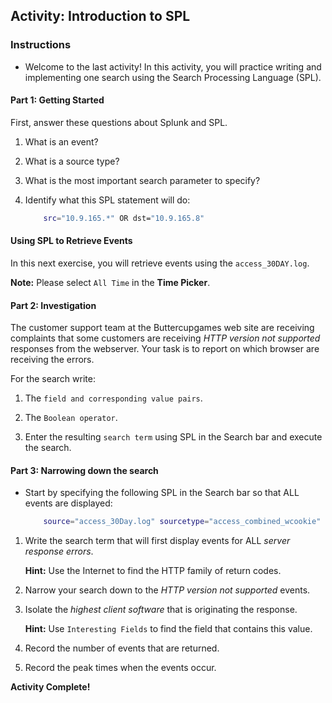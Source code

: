 ## Activity: Introduction to SPL

### Instructions

- Welcome to the last activity! In this activity, you will practice writing and implementing one search using the Search Processing Language (SPL).  

#### Part 1: Getting Started

First, answer these questions about Splunk and SPL.

1. What is an event?

2. What is a source type?

3. What is the most important search parameter to specify?

4. Identify what this SPL statement will do:

	```bash
		src="10.9.165.*" OR dst="10.9.165.8"
	```	

#### Using SPL to Retrieve Events

In this next exercise, you will retrieve events using the `access_30DAY.log`.

**Note:** Please select `All Time` in the **Time Picker**.


#### Part 2: Investigation

The customer support team at the Buttercupgames web site are receiving complaints that some customers are receiving *HTTP version not supported* responses from the webserver. Your task is to report on which browser are receiving the errors.

For the search write: 

1. The `field and corresponding value pairs`.

2. The `Boolean operator`.

3. Enter the resulting `search term` using SPL in the Search bar and execute the search.

#### Part 3: Narrowing down the search

* Start by specifying the following SPL in the Search bar so that ALL events are displayed:

	```bash
		source="access_30Day.log" sourcetype="access_combined_wcookie"
	```	

1. Write the search term that will first display events for ALL *server response errors*.

	**Hint:** Use the Internet to find the HTTP family of return codes.

2. Narrow your search down to the *HTTP version not supported* events.	

3. Isolate the *highest client software* that is originating the response.

	**Hint:** Use `Interesting Fields` to find the field that contains this value.

4. Record the number of events that are returned. 

5. Record the peak times when the events occur.

**Activity Complete!**
